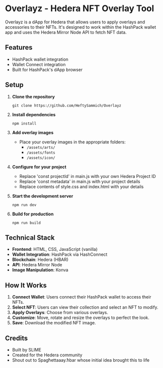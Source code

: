 # Overlayz - Hedera NFT Overlay Tool

Overlayz is a dApp for Hedera that allows users to apply overlays and accessories to their NFTs. It's designed to work within the HashPack wallet app and uses the Hedera Mirror Node API to fetch NFT data.

## Features

- HashPack wallet integration
- Wallet Connect integration
- Built for HashPack's dApp browser 

## Setup

1. **Clone the repository**
   ```
   git clone https://github.com/HeftySammich/Overlayz
   ```

2. **Install dependencies**
   ```
   npm install
   ```

3. **Add overlay images**
   - Place your overlay images in the appropriate folders:
     - `/assets/arts/`
     - `/assets/fonts`
     - `/assets/icon/`
    
4. **Configure for your project**
   - Replace 'const projectId' in main.js with your own Hedera Project ID
   - Replace 'const metadata' in main.js with your project details
   - Replace contents of style.css and index.html with your details
  
5. **Start the development server**
   ```
   npm run dev
   ```

6. **Build for production**
   ```
   npm run build
   ```

## Technical Stack

- **Frontend**: HTML, CSS, JavaScript (vanilla)
- **Wallet Integration**: HashPack via HashConnect
- **Blockchain**: Hedera (HBAR)
- **API**: Hedera Mirror Node
- **Image Manipulation**: Konva

## How It Works

1. **Connect Wallet**: Users connect their HashPack wallet to access their NFTs.
2. **Select NFT**: Users can view their collection and select an NFT to modify.
3. **Apply Overlays**: Choose from various overlays.
4. **Customize**: Move, rotate and resize the overlays to perfect the look.
5. **Save**: Download the modified NFT image.

## Credits

- Built by SLIME
- Created for the Hedera community
- Shout out to Spagħettaaay.ħbar whose initial idea brought this to life
